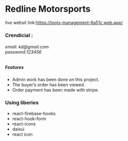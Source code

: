# Redline Motorsports
live websit link:https://tools-management-6a51c.web.app/

<h3> Crendicial : </h3>
<h6>email: kd@gmail.com <br/>
password:123456 </h6>


 <h5>Features</h5>
 
 - Admin work has been done on this project.
 - The buyer’s order has been viewed.
 - Order payment has been made with stripe.
 

<h3>Using liberies</h3>
    
   
   - react-firebase-hooks
   - react-hook-form
   -  react-icons
   -  daisui
   -  react icon

